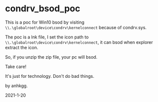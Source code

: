 # condrv_bsod_poc

This is a poc for Win10 bsod by visiting `\\.\globalroot\device\condrv\kernelconnect` because of condrv.sys.

The poc is a lnk file, I set the icon path to `\\.\globalroot\device\condrv\kernelconnect`, it can bsod when explorer extract the icon.

So, if you unzip the zip file, your pc will bsod.

Take care!

It's just for technology. Don't do bad things.

by anhkgg.

2021-1-20